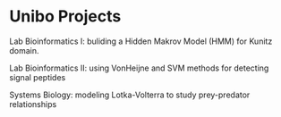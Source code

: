 # Unibo Projects
Lab Bioinformatics I: buliding a Hidden Makrov Model (HMM) for Kunitz domain.

Lab Bioinformatics II: using VonHeijne and SVM methods for detecting signal peptides 

Systems Biology: modeling Lotka-Volterra to study prey-predator relationships
